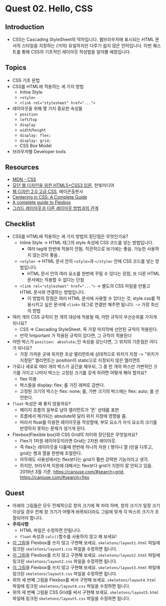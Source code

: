 # Quest 02. Hello, CSS


## Introduction
* CSS는 Cascading StyleSheet의 약자입니다. 웹브라우저에 표시되는 HTML 문서의 스타일을 지정하는 (거의) 유일하지만 다루기 쉽지 않은 언어입니다. 이번 퀘스트를 통해 CSS의 기초적인 레이아웃 작성법을 알아볼 예정입니다.

## Topics
* CSS 기초 문법
* CSS를 HTML에 적용하는 세 가지 방법
  * Inline Style
  * `<style>`
  * `<link rel="stylesheet" href="...">`
* 레이아웃을 위해 몇 가지 중요한 속성들
  * `position`
  * `left`/`top`
  * `display`
  * `width`/`height`
  * `display: flex;`
  * `display: grid;`
  * CSS Box Model
* 브라우저별 Developer tools

## Resources
* [MDN - CSS](https://developer.mozilla.org/ko/docs/Web/CSS)
* [모던 웹 디자인을 위한 HTML5+CSS3 입문](http://www.yes24.com/24/Goods/15683538?Acode=101), 한빛미디어
* [웹 디자인 2.0 고급 CSS](http://www.yes24.com/24/Goods/2808075?Acode=101), 에이콘출판사
* [Centering in CSS: A Complete Guide](https://css-tricks.com/centering-css-complete-guide/)
* [A complete guide to Flexbox](https://css-tricks.com/snippets/css/a-guide-to-flexbox/)
* [그리드 레이아웃과 다른 레이아웃 방법과의 관계](https://developer.mozilla.org/ko/docs/Web/CSS/CSS_Grid_Layout/%EA%B7%B8%EB%A6%AC%EB%93%9C_%EB%A0%88%EC%9D%B4%EC%95%84%EC%9B%83%EA%B3%BC_%EB%8B%A4%EB%A5%B8_%EB%A0%88%EC%9D%B4%EC%95%84%EC%9B%83_%EB%B0%A9%EB%B2%95%EA%B3%BC%EC%9D%98_%EA%B4%80%EA%B3%84)

## Checklist
* CSS를 HTML에 적용하는 세 가지 방법의 장단점은 무엇인가요?
  * Inline Style -> HTML 태그의 style 속성에 CSS 코드를 넣는 방법입니다.
    * 여러 tag에 한번에 적용이 안됨. 직관적으로 보기에는 좋음. 가능한 사용하지 않는것이 좋음..
  * `<style>` -> HTML 문서 안의 `<style>`과 `</style>` 안에 CSS 코드를 넣는 방법입니다.
    * HTML 문서 안의 여러 요소를 한번에 꾸밀 수 있다는 장점, 또 다른 HTML 문서에는 적용할 수 없다는 단점 
  * `<link rel="stylesheet" href="...">` -> 별도의 CSS 파일을 만들고 HTML 문서와 연결하는 방법입니다.
    * 이 방법의 장점은 여러 HTML 문서에 사용할 수 있다는 것, style.css를 적용시키고 싶은 문서에 `<link>` 태그로 연결만 해주면 됩니다. -> 가장 최선의 방법
* 여러 개의 CSS 규칙이 한 개의 대상에 적용될 때, 어떤 규칙이 우선순위를 가지게 되나요?
  * CSS => Cascading StyleSheet. 즉 가장 마지막에 선언된 규칙이 적용된다.
  * 만약 !important 가 적용된 규칙이 있다면, 그 규칙이 적용된다
* 어떤 박스가 `position: absolute;`인 속성을 갖는다면, 그 위치의 기준점은 어디가 되나요?
  * 가장 가까운 곳에 위치한 조상 엘리먼트에 상대적으로 위치가 지정 -> "위치가 지정된" 엘리먼트는 position이 static으로 지정되지 않은 엘리먼트
* 가로나 세로로 여러 개의 박스가 공간을 채우되, 그 중 한 개의 박스만 가변적인 크기를 가지고 나머지 박스는 고정된 크기를 갖게 하려면 어떻게 해야 할까요?
  * flex 이용
  * 박스들을 display: flex; 를 가진 레퍼로 감싼다.
  * 고정된 크기의 박스는 flex: none; 를, 가변 크기의 박스에는 flex: auto; 를 선언한다.
* `float` 속성은 왜 좋지 않을까요?
  * 페이지 흐름의 일부로 남아 엘리먼트가 '뜬' 상태를 표현
  * 흐름에서 제거되는 absolute와 달리 위치 지정에 영향을 줌.
  * 따라서 float를 이용한 레이아웃을 작성할때, 부모 요소가 자식 요소의 크기를 반영하지 못하는 문제가 생기게 된다.
* Flexbox(Flexible box)와 CSS Grid의 차이와 장단점은 무엇일까요?
  * Flex가 1차원 레이아웃이라면 Grid는 2차원 레이아웃.
  * 즉 flex는 레이아웃을 다룰때 한번에 하나의 차원 ( 행이나 열 )만을 다루고, grid는 행과 열을 한번에 조절한다.
  * 아무래도 사용성에서는 flex보다는 grid가 훨씬 강력한 기능이라고 생각.
  * 하지만, 브라우져 지원에 대해서는 flex보다 grid가 지원이 잘 안되고 있음. 2019년 3월 기준. https://caniuse.com/#search=grid, https://caniuse.com/#search=flex

## Quest
* 아래의 그림들은 모두 전체적으로 창의 크기에 꽉 차야 하며, 창의 크기가 일정 크기 이상일 경우 전체 창 크기가 어떻게 바뀌되더라도 그림에 맞게 각 박스의 크기가 조절되어야 합니다.
* **주의사항**
  * HTML 파일은 수정하면 안됩니다.
  * `float` 속성과 `calc()`함수를 사용하지 않고 해 보세요!
* [이 그림](layout1.png)을 Flexbox를 쓰지 않고 구현해 보세요. `skeletons/layout1.html` 파일에 링크된 `skeletons/layout1.css` 파일을 수정하면 됩니다.
* [이 그림](layout2.png)을 Flexbox를 쓰지 않고 구현해 보세요. `skeletons/layout2.html` 파일에 링크된 `skeletons/layout2.css` 파일을 수정하면 됩니다.
* [이 그림](layout3.png)을 Flexbox를 쓰지 않고 구현해 보세요. `skeletons/layout3.html` 파일에 링크된 `skeletons/layout3.css` 파일을 수정하면 됩니다.
* 위의 세 번째 그림을 Flexbox를 써서 구현해 보세요. `skeletons/layout4.html` 파일에 링크된 `skeletons/layout4.css` 파일을 수정하면 됩니다.
* 위의 세 번째 그림을 CSS Grid를 써서 구현해 보세요. `skeletons/layout5.html` 파일에 링크된 `skeletons/layout5.css` 파일을 수정하면 됩니다.
